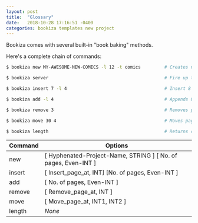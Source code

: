 ```yaml
---
layout: post
title:  "Glossary"
date:   2018-10-28 17:16:51 -0400
categories: bookiza templates new project
---
```


Bookiza comes with several built-in "book baking" methods. 


Here's a complete chain of commands:

```bash
$ bookiza new MY-AWESOME-NEW-COMICS -l 12 -t comics         # Creates new project for comics with 24 pages
```
```bash
$ bookiza server                                            # Fire up the server, load book to localhost:4567
```
```bash
$ bookiza insert 7 -l 4                                     # Insert 8 blank pages starting at page_no. 7
```
```bash
$ bookiza add -l 4                                          # Appends 8 blank pages to the book
```
```bash
$ bookiza remove 3                                          # Removes page_no 3 and moves its content to `trash/`
```
```bash
$ bookiza move 30 4                                         # Moves page_no 30 to page_no 4
```
```bash
$ bookiza length                                            # Returns current length of the book
```


Command       | Options
------------- | ------------------------
new           | [ Hyphenated-Project-Name, STRING ] [ No. of pages, Even-INT ]
insert        | [ Insert_page_at, INT] [No. of pages, Even-INT ]
add           | [ No. of pages, Even-INT ]
remove        | [ Remove_page_at, INT ]
move          | [ Move_page_at, INT1, INT2 ]
length        | *None*
